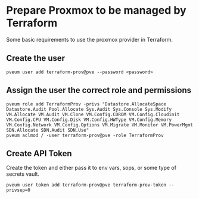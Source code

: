 # Prepare Proxmox to be managed by Terraform

Some basic requirements to use the proxmox provider in Terraform.

## Create the user

    pveum user add terraform-prov@pve --password <password>

## Assign the user the correct role and permissions

    pveum role add TerraformProv -privs "Datastore.AllocateSpace Datastore.Audit Pool.Allocate Sys.Audit Sys.Console Sys.Modify VM.Allocate VM.Audit VM.Clone VM.Config.CDROM VM.Config.Cloudinit VM.Config.CPU VM.Config.Disk VM.Config.HWType VM.Config.Memory VM.Config.Network VM.Config.Options VM.Migrate VM.Monitor VM.PowerMgmt SDN.Allocate SDN.Audit SDN.Use"
    pveum aclmod / -user terraform-prov@pve -role TerraformProv

## Create API Token

Create the token and either pass it to env vars, sops, or some type of secrets vault.

    pveum user token add terraform-prov@pve terraform-prov-token --privsep=0
